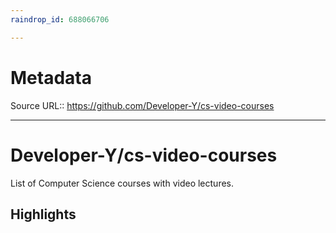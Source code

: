 ```yaml
---
raindrop_id: 688066706

---
```


# Metadata
Source URL:: https://github.com/Developer-Y/cs-video-courses


---
# Developer-Y/cs-video-courses

List of Computer Science courses with video lectures.

## Highlights
